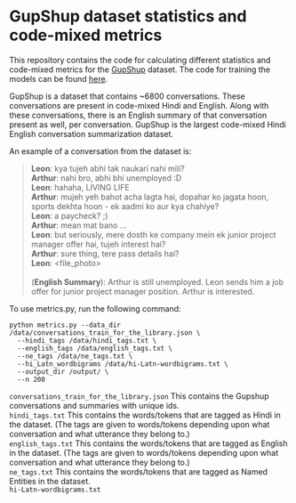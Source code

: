 # GupShup dataset statistics and code-mixed metrics
This repository contains the code for calculating different statistics and code-mixed metrics for the [GupShup](https://aclanthology.org/2021.emnlp-main.499/) dataset. The code for training the models can be found [here](https://github.com/midas-research/gupshup).

GupShup is a dataset that contains ~6800 conversations. These conversations are present in code-mixed Hindi and English. Along with these conversations, there is an English summary of that conversation present as well, per conversation. GupShup is the largest code-mixed Hindi English conversation summarization dataset.

An example of a conversation from the dataset is:

> **Leon**: kya tujeh abhi tak naukari nahi mili? </br>
> **Arthur**: nahi bro, abhi bhi unemployed :D </br>
> **Leon**: hahaha, LIVING LIFE </br>
> **Arthur**: mujeh yeh bahot acha lagta hai, dopahar ko jagata hoon, sports dekhta hoon - ek aadmi ko aur kya chahiye? </br>
> **Leon**: a paycheck? ;) </br>
> **Arthur**: mean mat bano ... </br>
> **Leon**: but seriously, mere dosth ke company mein ek junior project manager offer hai, tujeh interest hai? </br>
> **Arthur**: sure thing, tere pass details hai? </br>
> **Leon**: <file_photo> </br>
> </br>
> (**English Summary**): Arthur is still unemployed. Leon sends him a job offer for junior project manager position. Arthur is interested.


To use metrics.py, run the following command:
```
python metrics.py --data_dir /data/conversations_train_for_the_library.json \
  --hindi_tags /data/hindi_tags.txt \
  --english_tags /data/english_tags.txt \
  --ne_tags /data/ne_tags.txt \
  --hi_Latn_wordbigrams /data/hi-Latn-wordbigrams.txt \
  --output_dir /output/ \
  --n 200
```

```conversations_train_for_the_library.json``` This contains the Gupshup conversations and summaries with unique ids. </br>
```hindi_tags.txt``` This contains the words/tokens that are tagged as Hindi in the dataset. (The tags are given to words/tokens depending upon what conversation and what utterance they belong to.) </br>
```english_tags.txt``` This contains the words/tokens that are tagged as English in the dataset. (The tags are given to words/tokens depending upon what conversation and what utterance they belong to.) </br>
```ne_tags.txt``` This contains the words/tokens that are tagged as Named Entities in the dataset.  </br>
```hi-Latn-wordbigrams.txt```  </br>

